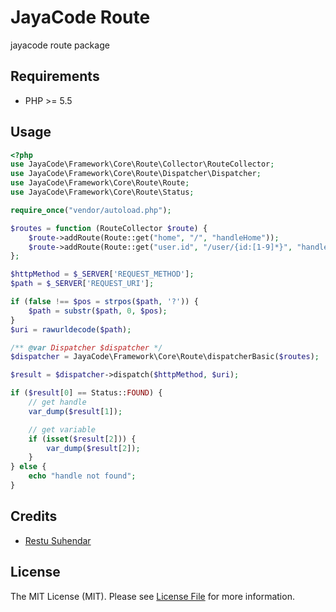 # JayaCode Route

jayacode route package

## Requirements
* PHP >= 5.5

## Usage
``` php
<?php
use JayaCode\Framework\Core\Route\Collector\RouteCollector;
use JayaCode\Framework\Core\Route\Dispatcher\Dispatcher;
use JayaCode\Framework\Core\Route\Route;
use JayaCode\Framework\Core\Route\Status;

require_once("vendor/autoload.php");

$routes = function (RouteCollector $route) {
    $route->addRoute(Route::get("home", "/", "handleHome"));
    $route->addRoute(Route::get("user.id", "/user/{id:[1-9]*}", "handleUserId"));
};

$httpMethod = $_SERVER['REQUEST_METHOD'];
$path = $_SERVER['REQUEST_URI'];

if (false !== $pos = strpos($path, '?')) {
    $path = substr($path, 0, $pos);
}
$uri = rawurldecode($path);

/** @var Dispatcher $dispatcher */
$dispatcher = JayaCode\Framework\Core\Route\dispatcherBasic($routes);

$result = $dispatcher->dispatch($httpMethod, $uri);

if ($result[0] == Status::FOUND) {
    // get handle
    var_dump($result[1]);

    // get variable
    if (isset($result[2])) {
        var_dump($result[2]);
    }
} else {
    echo "handle not found";
}
```

## Credits

- [Restu Suhendar][link-author]

## License

The MIT License (MIT). Please see [License File](LICENSE.md) for more information.

[link-author]: https://github.com/aarestu
